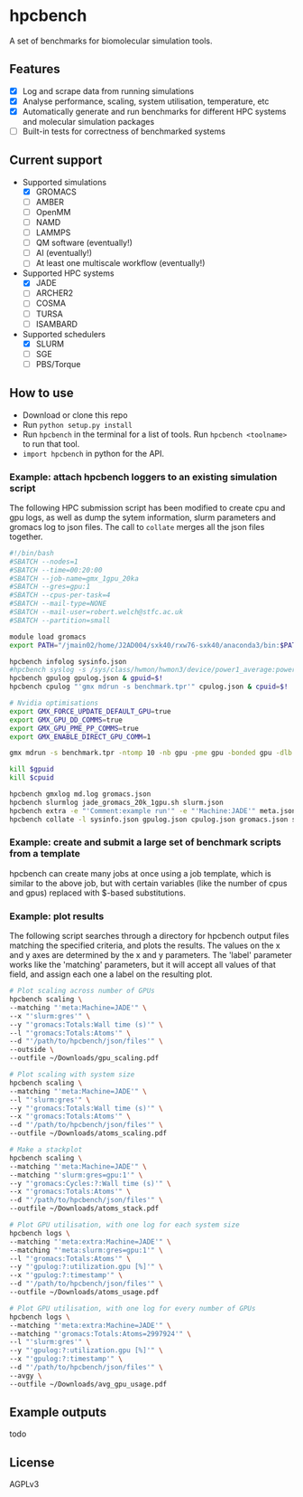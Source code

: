 # hpcbench
A set of benchmarks for biomolecular simulation tools.
## Features
- [X] Log and scrape data from running simulations
- [X] Analyse performance, scaling, system utilisation, temperature, etc
- [X] Automatically generate and run benchmarks for different HPC systems and molecular simulation packages
- [ ] Built-in tests for correctness of benchmarked systems

## Current support
* Supported simulations
    - [X] GROMACS
    - [ ] AMBER
    - [ ] OpenMM
    - [ ] NAMD
    - [ ] LAMMPS
    - [ ] QM software (eventually!)
    - [ ] AI (eventually!)
    - [ ] At least one multiscale workflow (eventually!)
* Supported HPC systems
    - [X] JADE
    - [ ] ARCHER2
    - [ ] COSMA
    - [ ] TURSA
    - [ ] ISAMBARD
* Supported schedulers
    - [X] SLURM
    - [ ] SGE
    - [ ] PBS/Torque

## How to use
* Download or clone this repo
* Run `python setup.py install`
* Run `hpcbench` in the terminal for a list of tools. Run `hpcbench <toolname>` to run that tool.
* `import hpcbench` in python for the API.

### Example: attach hpcbench loggers to an existing simulation script
The following HPC submission script has been modified to create cpu and gpu logs, as well as dump the sytem information, slurm parameters and gromacs log to json files. The call to `collate` merges all the json files together.
```bash
#!/bin/bash
#SBATCH --nodes=1
#SBATCH --time=00:20:00
#SBATCH --job-name=gmx_1gpu_20ka
#SBATCH --gres=gpu:1
#SBATCH --cpus-per-task=4
#SBATCH --mail-type=NONE
#SBATCH --mail-user=robert.welch@stfc.ac.uk
#SBATCH --partition=small

module load gromacs
export PATH="/jmain02/home/J2AD004/sxk40/rxw76-sxk40/anaconda3/bin:$PATH"

hpcbench infolog sysinfo.json
#hpcbench syslog -s /sys/class/hwmon/hwmon3/device/power1_average:power:1 -s /sys/class/hwmon/hwmon4/temp1_input:temp:0.001 syslog.json
hpcbench gpulog gpulog.json & gpuid=$!
hpcbench cpulog "'gmx mdrun -s benchmark.tpr'" cpulog.json & cpuid=$!

# Nvidia optimisations
export GMX_FORCE_UPDATE_DEFAULT_GPU=true
export GMX_GPU_DD_COMMS=true
export GMX_GPU_PME_PP_COMMS=true
export GMX_ENABLE_DIRECT_GPU_COMM=1

gmx mdrun -s benchmark.tpr -ntomp 10 -nb gpu -pme gpu -bonded gpu -dlb no -nstlist 300 -pin on -v -gpu_id 0

kill $gpuid
kill $cpuid

hpcbench gmxlog md.log gromacs.json
hpcbench slurmlog jade_gromacs_20k_1gpu.sh slurm.json
hpcbench extra -e "'Comment:example run'" -e "'Machine:JADE'" meta.json
hpcbench collate -l sysinfo.json gpulog.json cpulog.json gromacs.json slurm.json meta.json -o jade_gromacs_20k_1gpu.json
```

### Example: create and submit a large set of benchmark scripts from a template
hpcbench can create many jobs at once using a job template, which is similar to the above job, but with certain variables (like the number of cpus and gpus) replaced with $-based substitutions.


### Example: plot results
The following script searches through a directory for hpcbench output files matching the specified criteria, and plots the results. The values on the x and y axes are determined by the x and y parameters. The 'label' parameter works like the 'matching' parameters, but it will accept all values of that field, and assign each one a label on the resulting plot.

```bash
# Plot scaling across number of GPUs
hpcbench scaling \
--matching "'meta:Machine=JADE'" \
--x "'slurm:gres'" \
--y "'gromacs:Totals:Wall time (s)'" \
--l "'gromacs:Totals:Atoms'" \
--d "'/path/to/hpcbench/json/files'" \
--outside \
--outfile ~/Downloads/gpu_scaling.pdf

# Plot scaling with system size
hpcbench scaling \
--matching "'meta:Machine=JADE'" \
--l "'slurm:gres'" \
--y "'gromacs:Totals:Wall time (s)'" \
--x "'gromacs:Totals:Atoms'" \
--d "'/path/to/hpcbench/json/files'" \
--outfile ~/Downloads/atoms_scaling.pdf

# Make a stackplot
hpcbench scaling \
--matching "'meta:Machine=JADE'" \
--matching "'slurm:gres=gpu:1'" \
--y "'gromacs:Cycles:?:Wall time (s)'" \
--x "'gromacs:Totals:Atoms'" \
--d "'/path/to/hpcbench/json/files'" \
--outfile ~/Downloads/atoms_stack.pdf

# Plot GPU utilisation, with one log for each system size
hpcbench logs \
--matching "'meta:extra:Machine=JADE'" \
--matching "'meta:slurm:gres=gpu:1'" \
--l "'gromacs:Totals:Atoms'" \
--y "'gpulog:?:utilization.gpu [%]'" \
--x "'gpulog:?:timestamp'" \
--d "'/path/to/hpcbench/json/files'" \
--outfile ~/Downloads/atoms_usage.pdf

# Plot GPU utilisation, with one log for every number of GPUs
hpcbench logs \
--matching "'meta:extra:Machine=JADE'" \
--matching "'gromacs:Totals:Atoms=2997924'" \
--l "'slurm:gres'" \
--y "'gpulog:?:utilization.gpu [%]'" \
--x "'gpulog:?:timestamp'" \
--d "'/path/to/hpcbench/json/files'" \
--avgy \
--outfile ~/Downloads/avg_gpu_usage.pdf
```

## Example outputs
todo

## License
AGPLv3
